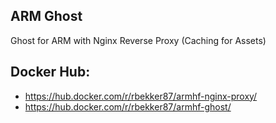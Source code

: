 ## ARM Ghost

Ghost for ARM with Nginx Reverse Proxy (Caching for Assets)

## Docker Hub:

- https://hub.docker.com/r/rbekker87/armhf-nginx-proxy/
- https://hub.docker.com/r/rbekker87/armhf-ghost/
